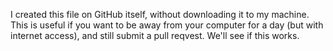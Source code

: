 I created this file on GitHub itself, without downloading it to my machine. This is useful if you
want to be away from your computer for a day (but with internet access), and still submit a pull reqvest. 
We'll see if this works. 
